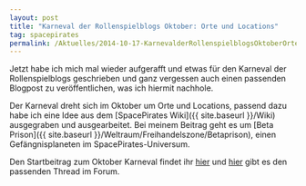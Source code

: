 ```yaml
---
layout: post
title: "Karneval der Rollenspielblogs Oktober: Orte und Locations"
tag: spacepirates
permalink: /Aktuelles/2014-10-17-KarnevalderRollenspielblogsOktoberOrteundLocations
---
```


Jetzt habe ich mich mal wieder aufgerafft und etwas für den Karneval der Rollenspielblogs geschrieben und ganz vergessen auch einen passenden Blogpost zu veröffentlichen, was ich hiermit nachhole.

Der Karneval dreht sich im Oktober um Orte und Locations, passend dazu habe ich eine Idee aus dem [SpacePirates Wiki]({{ site.baseurl }}/Wiki) ausgegraben und ausgearbeitet. Bei meinem Beitrag geht es um [Beta Prison]({{ site.baseurl }}/Weltraum/Freihandelszone/Betaprison), einen Gefängnisplaneten im SpacePirates-Universum.

Den Startbeitrag zum Oktober Karneval findet ihr [hier](http://richtig.spielleiten.de/2014/10/01/karneval-der-rollenspielblogs-orte-und-locations/) und [hier](http://forum.rsp-blogs.de/rsp-karneval/orte-und-locations-%28oktober-2014%29/) gibt es den passenden Thread im Forum.


